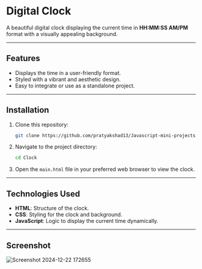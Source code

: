 # Digital Clock

A beautiful digital clock displaying the current time in **HH:MM:SS AM/PM** format with a visually appealing background.

---

## Features

- Displays the time in a user-friendly format.
- Styled with a vibrant and aesthetic design.
- Easy to integrate or use as a standalone project.

---

## Installation

1. Clone this repository:

   ```bash
   git clone https://github.com/pratyakshad13/Javascript-mini-projects/Clock.git
   ```

2. Navigate to the project directory:

   ```bash
   cd Clock
   ```

3. Open the `main.html` file in your preferred web browser to view the clock.

---

## Technologies Used

- **HTML**: Structure of the clock.
- **CSS**: Styling for the clock and background.
- **JavaScript**: Logic to display the current time dynamically.

---

## Screenshot

![Screenshot 2024-12-22 172655](https://github.com/user-attachments/assets/1ca8bfcb-9b54-41f7-9864-8e4eb559ca32)


